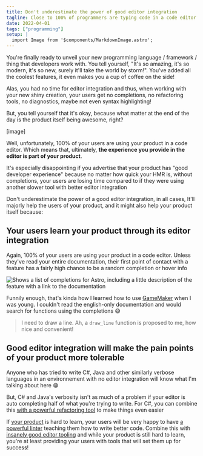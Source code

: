 ```yaml
---
title: Don't underestimate the power of good editor integration
tagline: Close to 100% of programmers are typing code in a code editor!
date: 2022-04-01
tags: ["programming"]
setup: |
  import Image from '$components/MarkdownImage.astro';
---
```


You're finally ready to unveil your new programming language / framework / thing that developers work with. You tell yourself, "It's so amazing, it's so modern, it's so new, surely it'll take the world by storm!". You've added all the coolest features, it even makes you a cup of coffee on the side!

Alas, you had no time for editor integration and thus, when working with your new shiny creation, your users get no completions, no refactoring tools, no diagnostics, maybe not even syntax highlighting!

But, you tell yourself that it's okay, because what matter at the end of the day is the product itself being awesome, right?

[image]

Well, unfortunately, 100% of your users are using your product in a code editor. Which means that, ultimately, **the experience you provide in the editor is part of your product**.

It's especially disappointing if you advertise that your product has "good developer experience" because no matter how quick your HMR is, without completions, your users are losing time compared to if they were using another slower tool with better editor integration

Don't underestimate the power of a good editor integration, in all cases, It'll majorly help the users of your product, and it might also help your product itself because:

## Your users learn your product through its editor integration

Again, 100% of your users are using your product in a code editor. Unless they've read your entire documentation, their first point of contact with a feature has a fairly high chance to be a random completion or hover info

<Image src="astro_completions.png" alt="Shows a list of completions for Astro, including a little description of the feature with a link to the documentation" caption="Modern editors even allows you to use Markdown and add links in your hover info! Abuse it!" />

Funnily enough, that's kinda how I learned how to use [GameMaker](https://www.yoyogames.com/en/gamemaker) when I was young. I couldn't read the english-only documentation and would search for functions using the completions 😅

> I need to draw a line. Ah, a `draw_line` function is proposed to me, how nice and convenient!

## Good editor integration will make the pain points of your product more tolerable

Anyone who has tried to write C#, Java and other similarly verbose languages in an environnement with no editor integration will know what I'm talking about here 😁

But, C# and Java's verbosity isn't as much of a problem if your editor is auto completing half of what you're trying to write. For C#, you can combine this [with a powerful refactoring tool](https://www.jetbrains.com/resharper/) to make things even easier

If [your product](https://www.rust-lang.org/) is hard to learn, your users will be very happy to have [a powerful linter](https://github.com/rust-lang/rust-clippy) teaching them how to write better code. Combine this with [insanely good editor tooling](https://rust-analyzer.github.io/) and while your product is still hard to learn, you're at least providing your users with tools that will set them up for success!
